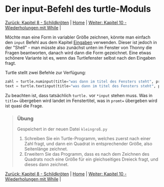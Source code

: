 # Der input-Befehl des turtle-Moduls

[Zurück: Kapitel 8 - Schildkröten](Turtle.md) |  [Home](README.md) |  [Weiter: Kapitel 10 - Wiederholungen mit While](Wiederholungenwhile.md) | 

Möchte man eine Form in variabler Größe zeichnen, könnte man einfach den `input` Befehl aus dem Kapitel [Eingaben](Eingaben.md) verwenden. Dieser ist jedoch in der "Shell" - man müsste also zunächst unten im Fenster von Thonny die Fragen beantworten, danach wird dann die Form gezeichnet. Eine etwas schönere Variante ist es, wenn das Turtlefenster selbst nach den Eingaben fragt.

Turtle stellt zwei Befehle zur Verfügung:

```python
zahl = turtle.numinput(title="was dann im titel des Fensters steht", prompt="Welche Frage vor dem Eingabefeld steht")
text = turtle.textinput(title="was dann im titel des Fensters steht", prompt="Welche Frage vor dem Eingabefeld steht")
```

Zu beachten ist, dass tatsächlich `turtle.` vor `*input` stehen muss. Was in `title=` übergeben wird landet im Fenstertitel, was in `promt=` übergeben wird ist quasi die Frage.

> ### Übung
>
> Gespeichert in der neuen Datei `kleingroß.py`
>
> 1. Schreiben Sie ein Turtle-Programm, welches zuerst nach einer Zahl fragt, und dann ein Quadrat in entsprechender Größe, also Seitenlänge zeichnet.
> 2. Erweitern Sie das Programm, dass es nach dem Zeichnen des Quadrats noch eine Größe für ein gleichseitiges Dreieck fragt, und dieses dann zeichnet.

[Zurück: Kapitel 8 - Schildkröten](Turtle.md) |  [Home](README.md) |  [Weiter: Kapitel 10 - Wiederholungen mit While](Wiederholungenwhile.md) | 
